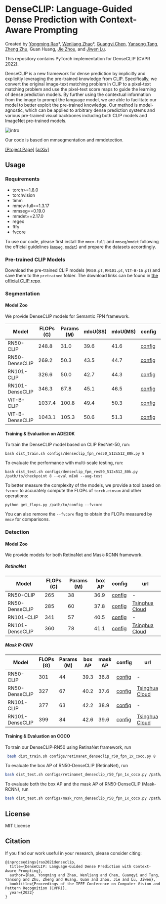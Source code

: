 # DenseCLIP: Language-Guided Dense Prediction with Context-Aware Prompting

Created by [Yongming Rao](https://raoyongming.github.io/)\*, [Wenliang Zhao](https://wl-zhao.github.io/)\*, [Guangyi Chen](https://chengy12.github.io/), [Yansong Tang](https://andytang15.github.io/), [Zheng Zhu](http://www.zhengzhu.net/), Guan Huang, [Jie Zhou](https://scholar.google.com/citations?user=6a79aPwAAAAJ&hl=en&authuser=1), and [Jiwen Lu](https://scholar.google.com/citations?user=TN8uDQoAAAAJ&hl=en&authuser=1).

This repository contains PyTorch implementation for DenseCLIP (CVPR 2022).

DenseCLIP is a new framework for dense prediction by implicitly and explicitly leveraging the pre-trained knowledge from
CLIP. Specifically, we convert the original image-text matching
problem in CLIP to a pixel-text matching problem and
use the pixel-text score maps to guide the learning of dense
prediction models. By further using the contextual information
from the image to prompt the language model, we are
able to facilitate our model to better exploit the pre-trained
knowledge. Our method is model-agnostic, which can be
applied to arbitrary dense prediction systems and various
pre-trained visual backbones including both CLIP models
and ImageNet pre-trained models.

![intro](framework.gif)

Our code is based on mmsegmentation and mmdetection.

[[Project Page]](https://denseclip.ivg-research.xyz/) [[arXiv]](https://arxiv.org/abs/2112.01518)

## Usage

### Requirements

- torch>=1.8.0
- torchvision
- timm
- mmcv-full==1.3.17
- mmseg==0.19.0
- mmdet==2.17.0
- regex
- ftfy
- fvcore

To use our code, please first install the `mmcv-full` and `mmseg`/`mmdet` following the official guidelines ([`mmseg`](https://github.com/open-mmlab/mmsegmentation/blob/master/docs/en/get_started.md), [`mmdet`](https://github.com/open-mmlab/mmdetection/blob/master/docs/en/get_started.md)) and prepare the datasets accordingly.

### Pre-trained CLIP Models

Download the pre-trained CLIP models (`RN50.pt`, `RN101.pt`, `VIT-B-16.pt`) and save them to the `pretrained` folder. The download links can be found in [the official CLIP repo](https://github.com/openai/CLIP/blob/a1d071733d7111c9c014f024669f959182114e33/clip/clip.py#L30).

### Segmentation

#### Model Zoo
We provide DenseCLIP models for Semantic FPN framework.

| Model | FLOPs (G) | Params (M) | mIoU(SS) | mIoU(MS) | config | url |
|-------|-----------|------------|--------|--------|--------|-----| 
|RN50-CLIP|248.8|31.0|39.6|41.6|[config](segmentation/configs/fpn_clipres50_512x512_80k.py)|-| 
|RN50-DenseCLIP|269.2|50.3|43.5|44.7|[config](segmentation/configs/denseclip_fpn_res50_512x512_80k.py)|[Tsinghua Cloud](https://cloud.tsinghua.edu.cn/f/8636d4a95c60418ba63c/?dl=1)| 
|RN101-CLIP|326.6|50.0|42.7|44.3|[config](segmentation/configs/fpn_clipres101_512x512_80k.py)|-| 
|RN101-DenseCLIP|346.3|67.8|45.1|46.5|[config](segmentation/configs/denseclip_fpn_res101_512x512_80k.py)|[Tsinghua Cloud](https://cloud.tsinghua.edu.cn/f/87387f3625ac42a68da5/?dl=1)| 
|ViT-B-CLIP|1037.4|100.8|49.4|50.3|[config](segmentation/configs/fpn_clipvit-b_640x640_80k.py)|-| 
|ViT-B-DenseCLIP|1043.1|105.3|50.6|51.3|[config](segmentation/configs/denseclip_fpn_vit-b_640x640_80k.py)|[Tsinghua Cloud](https://cloud.tsinghua.edu.cn/f/d056a1a943214d479cd1/?dl=1)| 

#### Training & Evaluation on ADE20K

To train the DenseCLIP model based on CLIP ResNet-50, run:

```
bash dist_train.sh configs/denseclip_fpn_res50_512x512_80k.py 8
```

To evaluate the performance with multi-scale testing, run:

```
bash dist_test.sh configs/denseclip_fpn_res50_512x512_80k.py /path/to/checkpoint 8 --eval mIoU --aug-test
```

To better measure the complexity of the models, we provide a tool based on `fvcore` to accurately compute the FLOPs of `torch.einsum` and other operations:
```
python get_flops.py /path/to/config --fvcore
```
You can also remove the `--fvcore` flag to obtain the FLOPs measured by `mmcv` for comparisons.

###  Detection

#### Model Zoo
We provide models for both RetinaNet and Mask-RCNN framework.

##### RetinaNet
| Model | FLOPs (G) | Params (M) | box AP | config | url |
|-------|-----------|------------|--------|--------|-----| 
|RN50-CLIP|265|38|36.9|[config](detection/configs/retinanet_clip_r50_fpn_1x_coco.py)|-| 
|RN50-DenseCLIP|285|60|37.8|[config](detection/configs/retinanet_denseclip_r50_fpn_1x_coco.py)|[Tsinghua Cloud](https://cloud.tsinghua.edu.cn/f/bfb64768d2124e99b79c/?dl=1)| 
|RN101-CLIP|341|57|40.5|[config](detection/configs/retinanet_clip_r101_fpn_1x_coco.py)|-| 
|RN101-DenseCLIP|360|78|41.1|[config](detection/configs/retinanet_denseclip_r101_fpn_1x_coco.py)|[Tsinghua Cloud](https://cloud.tsinghua.edu.cn/f/cfb8cdf85dfb453eb786/?dl=1)| 

##### Mask R-CNN
| Model | FLOPs (G) | Params (M) | box AP | mask AP | config | url |
|-------|-----------|------------|--------|---------|--------|-----| 
|RN50-CLIP|301|44|39.3|36.8|[config](detection/configs/mask_rcnn_clip_r50_fpn_1x_coco.py)|-| 
|RN50-DenseCLIP|327|67|40.2|37.6|[config](detection/configs/mask_rcnn_denseclip_r50_fpn_1x_coco.py)|[Tsinghua Cloud](https://cloud.tsinghua.edu.cn/f/4adf197e693e4480bf26/?dl=1)| 
|RN101-CLIP|377|63|42.2|38.9|[config](detection/configs/mask_rcnn_clip_r101_fpn_1x_coco.py)|-| 
|RN101-DenseCLIP|399|84|42.6|39.6|[config](detection/configs/mask_rcnn_denseclip_r101_fpn_1x_coco.py)|[Tsinghua Cloud](https://cloud.tsinghua.edu.cn/f/ca072b19676942c3be82/?dl=1)| 



#### Training & Evaluation on COCO
To train our DenseCLIP-RN50 using RetinaNet framework, run
```bash
 bash dist_train.sh configs/retinanet_denseclip_r50_fpn_1x_coco.py 8
```

To evaluate the box AP of RN50-DenseCLIP (RetinaNet), run
```bash
bash dist_test.sh configs/retinanet_denseclip_r50_fpn_1x_coco.py /path/to/checkpoint 8 --eval bbox
```
To evaluate both the box AP and the mask AP of RN50-DenseCLIP (Mask-RCNN), run
```bash
bash dist_test.sh configs/mask_rcnn_denseclip_r50_fpn_1x_coco.py /path/to/checkpoint 8 --eval bbox segm
```

## License
MIT License

## Citation
If you find our work useful in your research, please consider citing:
```
@inproceedings{rao2021denseclip,
  title={DenseCLIP: Language-Guided Dense Prediction with Context-Aware Prompting},
  author={Rao, Yongming and Zhao, Wenliang and Chen, Guangyi and Tang, Yansong and Zhu, Zheng and Huang, Guan and Zhou, Jie and Lu, Jiwen},
  booktitle={Proceedings of the IEEE Conference on Computer Vision and Pattern Recognition (CVPR)},
  year={2022}
}
```
